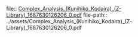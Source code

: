 file:: [Complex_Analysis_(Kunihiko_Kodaira)_(Z-Library)_1687630126206_0.pdf](../assets/Complex_Analysis_(Kunihiko_Kodaira)_(Z-Library)_1687630126206_0.pdf)
file-path:: ../assets/Complex_Analysis_(Kunihiko_Kodaira)_(Z-Library)_1687630126206_0.pdf
